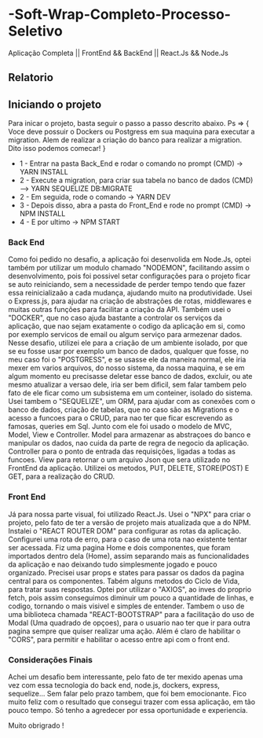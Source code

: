 # -Soft-Wrap-Completo-Processo-Seletivo
Aplicação Completa || FrontEnd &amp;&amp; BackEnd || React.Js &amp;&amp; Node.Js
## Relatorio
## Iniciando o projeto 
Para inicar o projeto, basta seguir o passo a passo descrito abaixo.
Ps => {
  Voce deve possuir o Dockers ou Postgress em sua maquina para executar a migration.
  Alem de realizar a criação do banco para realizar a migration.
  Dito isso podemos comecar!
}

* 1 - Entrar na pasta Back_End e rodar o comando no prompt (CMD) -> YARN INSTALL
* 2 - Execute a migration, para criar sua tabela no banco de dados (CMD) --> YARN SEQUELIZE DB:MIGRATE
* 2 - Em seguida, rode o comando -> YARN DEV
* 3 - Depois disso, abra a pasta do Front_End e rode no prompt (CMD) -> NPM INSTALL
* 4 - E por ultimo -> NPM START

### Back End
Como foi pedido no desafio, a aplicação foi desenvolida em Node.Js, optei também por utilizar um modulo chamado "NODEMON", facilitando assim o desenvolvimento, pois foi possivel setar configurações para o projeto ficar se auto reiniciando, sem a necessidade de perder tempo tendo que fazer essa reinicializaão a cada mudança, ajudando muito na produtividade.
Usei o Express.js, para ajudar na criação de abstrações de rotas, middlewares e muitas outras funções para facilitar a criação da API.
Também usei o "DOCKER", que no caso ajuda bastante a controlar os serviços da aplicação, que nao sejam exatamente o codigo da aplicação em si, como por exemplo servicos de email ou
algum serviço para armezenar dados. Nesse desafio, utilizei ele para a criação de um ambiente isolado, por que se eu fosse usar por exemplo um banco de dados, qualquer que fosse, no meu caso foi o "POSTGRESS", e se usasse ele da maneira normal, ele iria mexer em varios arquivos, do nosso sistema, da nossa maquina, e se em algum momento eu precisasse deletar esse banco de dados, excluir, ou ate mesmo atualizar a versao dele, iria ser bem dificil, sem falar tambem pelo fato de ele ficar como um subsistema em um conteiner, isolado do sistema.
Usei tambem o "SEQUELIZE", um ORM, para ajudar com as conexões com o banco de dados, criação de tabelas, que no caso são as Migrations e o acesso a funcoes para o CRUD, para nao ter que ficar escrevendo as famosas, queries em Sql.
Junto com ele foi usado o modelo de MVC, Model, View e Controller.
Model para armazenar as abstraçoes do banco e manipular os dados, nao cuida da parte de regra de negocio da aplicação.
Controller para o ponto de entrada das requisições, ligadas a todas as funcoes.
View para retornar o um arquivo Json que sera utilizado no FrontEnd da aplicação.
Utilizei os metodos, PUT, DELETE, STORE(POST) E GET, para a realização do CRUD.

### Front End
Já para nossa parte visual, foi utilizado React.Js.
Usei o "NPX" para criar o projeto, pelo fato de ter a versão de projeto mais atualizada que a do NPM.
Instalei o "REACT ROUTER DOM" para configurar as rotas da aplicação.
Configurei uma rota de erro, para o caso de uma rota nao existente tentar ser acessada.
Fiz uma pagina Home e dois componentes, que foram importados dentro dela (Home),
assim separando mais as funcionalidades da aplicação e nao deixando tudo simplesmente jogado e pouco organizado.
Precisei usar props e states para passar os dados da pagina central para os componentes.
Tabém alguns metodos do Ciclo de Vida, para tratar suas respostas.
Optei por utilizar o "AXIOS", ao inves do proprio fetch, pois assim conseguimos diminuir um pouco a quantidade de linhas,
e codigo, tornando o mais visivel e simples de entender.
Tambem o uso de uma biblioteca chamada "REACT-BOOTSTRAP" para a facilitação do uso de Modal (Uma quadrado de opçoes),
para o usuario nao ter que ir para outra pagina sempre que quiser realizar uma ação.
Além é claro de habilitar o "CORS", para permitir e habilitar o acesso entre api com o front end.

### Considerações Finais
Achei um desafio bem interessante, pelo fato de ter mexido apenas uma vez com essa tecnologia do back end, node.js, dockers, express, sequelize...
Sem falar pelo prazo tambem, que foi bem emocionante.
Fico muito feliz com o resultado que consegui trazer com essa aplicação, em tão pouco tempo.
Só tenho a agredecer por essa oportunidade e experiencia.

Muito obrigrado !

